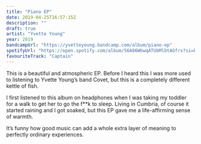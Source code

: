 ```yaml
---
title: "Piano EP"
date: 2019-04-25T16:57:15Z
description: ""
draft: true
artist: "Yvette Young"
year: 2019
bandcampUrl: "https://yvetteyoung.bandcamp.com/album/piano-ep"
spotifyUrl: "https://open.spotify.com/album/56A86WbwqATUbMlbtAGfrx?si=bXQu8--qRkeYts-tFS-8wA"
favouriteTrack: "Captain"
---
```


This is a beautiful and atmospheric EP. Before I heard this I was more used to listening to Yvette Young’s band Covet, but this is a completely different kettle of fish.

I first listened to this album on headphones when I was taking my toddler for a walk to get her to go the f**k to sleep. Living in Cumbria, of course it started raining and I got soaked, but this EP gave me a life-affirming sense of warmth.

It’s funny how good music can add a whole extra layer of meaning to perfectly ordinary experiences.